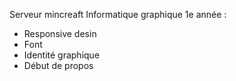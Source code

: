 Serveur mincreaft Informatique graphique 1e année :
  - Responsive desin
  - Font
  - Identité graphique
  - Début de propos  
